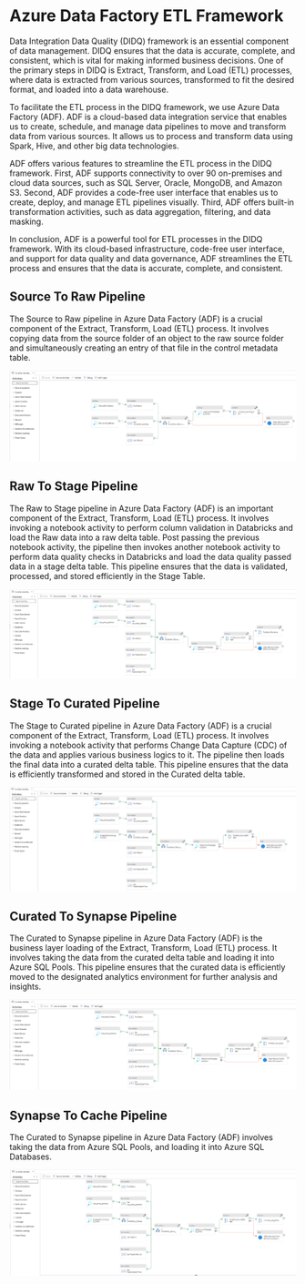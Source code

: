 # Azure Data Factory ETL Framework

Data Integration Data Quality (DIDQ) framework is an essential component of data management. DIDQ ensures that the data is accurate, complete, and consistent, which is vital for making informed business decisions. One of the primary steps in DIDQ is Extract, Transform, and Load (ETL) processes, where data is extracted from various sources, transformed to fit the desired format, and loaded into a data warehouse.

To facilitate the ETL process in the DIDQ framework, we use Azure Data Factory (ADF). ADF is a cloud-based data integration service that enables us to create, schedule, and manage data pipelines to move and transform data from various sources. It allows us to process and transform data using Spark, Hive, and other big data technologies.

ADF offers various features to streamline the ETL process in the DIDQ framework. First, ADF supports connectivity to over 90 on-premises and cloud data sources, such as SQL Server, Oracle, MongoDB, and Amazon S3. Second, ADF provides a code-free user interface that enables us to create, deploy, and manage ETL pipelines visually. Third, ADF offers built-in transformation activities, such as data aggregation, filtering, and data masking.

In conclusion, ADF is a powerful tool for ETL processes in the DIDQ framework. With its cloud-based infrastructure, code-free user interface, and support for data quality and data governance, ADF streamlines the ETL process and ensures that the data is accurate, complete, and consistent.

## Source To Raw Pipeline

The Source to Raw pipeline in Azure Data Factory (ADF) is a crucial component of the Extract, Transform, Load (ETL) process. It involves copying data from the source folder of an object to the raw source folder and simultaneously creating an entry of that file in the control metadata table.

![Source To Raw Pipeline](./images/SourcetoRaw.png)

## Raw To Stage Pipeline

The Raw to Stage pipeline in Azure Data Factory (ADF) is an important component of the Extract, Transform, Load (ETL) process. It involves invoking a notebook activity to perform column validation in Databricks and load the Raw data into a raw delta table. Post passing the previous notebook activity, the pipeline then invokes another notebook activity to perform data quality checks in Databricks and load the data quality passed data in a stage delta table. This pipeline ensures that the data is validated, processed, and stored efficiently in the Stage Table.

![Raw To Stage Pipeline](./images/RawtoStage.png)

## Stage To Curated Pipeline

The Stage to Curated pipeline in Azure Data Factory (ADF) is a crucial component of the Extract, Transform, Load (ETL) process. It involves invoking a notebook activity that performs Change Data Capture (CDC) of the data and applies various business logics to it. The pipeline then loads the final data into a curated delta table. This pipeline ensures that the data is efficiently transformed and stored in the Curated delta table.

![Stage To Curated Pipeline](./images/StagetoCurated.png)

## Curated To Synapse Pipeline

The Curated to Synapse pipeline in Azure Data Factory (ADF) is the business layer loading of the Extract, Transform, Load (ETL) process. It involves taking the data from the curated delta table and loading it into Azure SQL Pools. This pipeline ensures that the curated data is efficiently moved to the designated analytics environment for further analysis and insights.

![Curated To Synapse Pipeline](./images/CuratedtoSynapse.png)

## Synapse To Cache Pipeline

The Curated to Synapse pipeline in Azure Data Factory (ADF) involves taking the data from Azure SQL Pools, and loading it into Azure SQL Databases.

![Curated To Synapse Pipeline](./images/SynapsetoCache.png)

